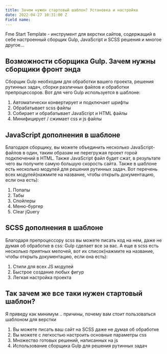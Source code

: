 ```yaml
---
title: Зачем нужен стартовый шаблон? Установка и настройка
date: 2022-04-27 10:31:00 Z
Field name: 
---
```


Fme Start Template - инструмент для верстки сайтов, содержащий в себе настроенный сборщик Gulp, JavaScript и SCSS решения и многое другое...

## Возможности сборщика Gulp. Зачем нужны сборщики фронт энда
Сборщик Gulp необходим для обработки вашего проекта, решения рутинных задач, сборки различных файлов и обработки препроцессоров. Вот для чего Gulp используется в шаблоне:
1. Автоматически конвертирует и подключает шрифты
2. Обрабатывает scss файлы
3. Собирает и обрабатывает JavaScript и HTML файлы
4. Минифицирует / сжимает css и js файлы

## JavaScript дополнения в шаблоне
Благодаря сборщику, вы можете объединить несколько JavaScript-файлов в один, таким образам не перегружая проект горой подключений в HTML. Также JavaScript файл будет сжат, в результате чего вы получите самую большую скорость сайта.
Также в шаблоне есть несколько модулей для решения рутинных задач. Вот перечень всех модулей(нажмите на название, чтобы открыть документацию, если она есть):
1. Попапы
2. Табы
3. Спойлеры
4. Меню-бургер
5. Clear jQuery

## SCSS дополнения в шаблоне
Благодаря препроцессору scss вы можете писать код на нем, даже не думая об обработке в css: Gulp сделает все за вас. А еще в scss есть несколько приятных мелочей, вот их список(нажмите на название, чтобы открыть документацию, если она есть):
1. Стили для всех JS модулей
2. Быстрое создание любых фигур
3. Легкая настройка проекта

## Так зачем же все таки нужен стартовый шаблон?
Я приведу как минимум .. причины, почему вам стоит пользоваться шаблоном для верстки
1. Вы можете писать ваш сайт на SCSS даже не думая об обработке
2. Вы можете с легкостью настроить основные параметры css
3. Множество готовых решений, написанных на js
4. Использование сборщика Gulp для решения рутинных задач